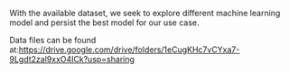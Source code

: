 With the available dataset, we seek to explore different machine learning model and persist the best model for our use case.

Data files can be found at:https://drive.google.com/drive/folders/1eCugKHc7vCYxa7-9Lgdt2zal9xxO4ICk?usp=sharing
